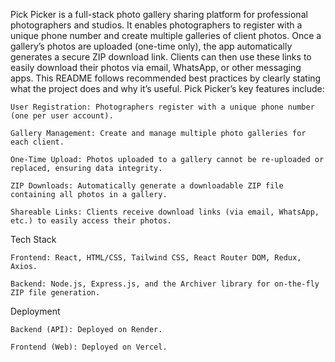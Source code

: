 Pick Picker is a full-stack photo gallery sharing platform for professional photographers and studios. It enables photographers to register with a unique phone number and create multiple galleries of client photos. Once a gallery’s photos are uploaded (one-time only), the app automatically generates a secure ZIP download link. Clients can then use these links to easily download their photos via email, WhatsApp, or other messaging apps. This README follows recommended best practices by clearly stating what the project does and why it’s useful.
Pick Picker’s key features include:

    User Registration: Photographers register with a unique phone number (one per user account).

    Gallery Management: Create and manage multiple photo galleries for each client.

    One-Time Upload: Photos uploaded to a gallery cannot be re-uploaded or replaced, ensuring data integrity.

    ZIP Downloads: Automatically generate a downloadable ZIP file containing all photos in a gallery.

    Shareable Links: Clients receive download links (via email, WhatsApp, etc.) to easily access their photos.

Tech Stack

    Frontend: React, HTML/CSS, Tailwind CSS, React Router DOM, Redux, Axios.

    Backend: Node.js, Express.js, and the Archiver library for on-the-fly ZIP file generation.

Deployment

    Backend (API): Deployed on Render.

    Frontend (Web): Deployed on Vercel.

